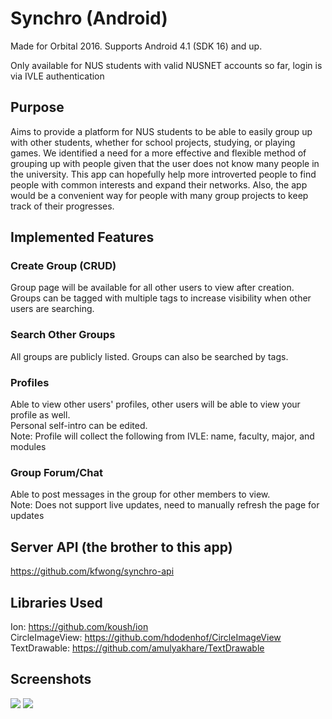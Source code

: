 # Synchro (Android)
Made for Orbital 2016. Supports Android 4.1 (SDK 16) and up.

Only available for NUS students with valid NUSNET accounts so far, login is via IVLE authentication

## Purpose
Aims to provide a platform for NUS students to be able to easily group up with other students, whether for school projects, studying, or playing games. We identified a need for a more effective and flexible method of grouping up with people given that the user does not know many people in the university. This app can hopefully help more introverted people to find people with common interests and expand their networks. Also, the app would be a convenient way for people with many group projects to keep track of their progresses.

## Implemented Features
### Create Group (CRUD)
Group page will be available for all other users to view after creation.  
Groups can be tagged with multiple tags to increase visibility when other users are searching.  
### Search Other Groups
All groups are publicly listed. Groups can also be searched by tags.
### Profiles
Able to view other users' profiles, other users will be able to view your profile as well.  
Personal self-intro can be edited.  
Note: Profile will collect the following from IVLE: name, faculty, major, and modules
### Group Forum/Chat
Able to post messages in the group for other members to view.  
Note: Does not support live updates, need to manually refresh the page for updates

## Server API (the brother to this app)
https://github.com/kfwong/synchro-api

## Libraries Used
Ion: https://github.com/koush/ion  
CircleImageView: https://github.com/hdodenhof/CircleImageView  
TextDrawable: https://github.com/amulyakhare/TextDrawable  

## Screenshots

<img src="https://trello-attachments.s3.amazonaws.com/576ec48eb576ce68351338b9/1533x790/8d8807b7064d40639db55369c330e54d/prototype02_screenshots_01.jpg">
<img src="https://trello-attachments.s3.amazonaws.com/57c6b75c41d5827c470f2ecb/2546x1261/790c0ab4fdd06e704a690fe11e4f90b8/screenshot.jpg">
